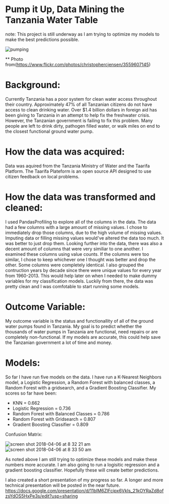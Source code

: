 # Pump it Up, Data Mining the Tanzania Water Table

note: This project is still underway as I am trying to optimize my models to make the best predictions possible. 

![pumping](https://user-images.githubusercontent.com/35437820/38469963-9c9f9da4-3b2a-11e8-8e20-78438207577d.jpg)

** Photo from(https://www.flickr.com/photos/christophercjensen/3559607145)

# Background:

Currently Tanzania has a poor system for clean water access throughout their country. Approximately 47% of all Tanzanian citizens do not have access to clean drinking water. Over $1.4 billion dollars in foreign aid has been giving to Tanzania in an attempt to help fix the freshwater crisis. However, the Tanzanian government is failing to fix this problem. Many people are left to drink dirty, pathogen filled water, or walk miles on end to the closest functional ground water pump. 

# How the data was acquired:

Data was aquired from the Tanzania Ministry of Water and the Taarifa Platform. The Taarifa Plateform is an open source API 
designed to use citizen feedback on local problems. 

# How the data was transformed and cleaned:

I used PandasProfiling to explore all of the columns in the data. The data had a few columns with a large amount of missing 
values. I chose to immediately drop those columns, due to the high volume of missing values. Imputing data or filling 
missing values would've altered the data too much. It was better to just drop them. Looking further into the data, there was 
also a decent amount of columns that were very similiar to one another. I examined these columns using value counts. If the 
columns were too similar, I chose to keep whichever one I thought was better and drop the other. Some columns were completely identical. I also grouped the contruction years by decade since there were unique values for every year from 1960-2013. This would help later on when I needed to make  dummy variables for my classification models. Luckily from there, the data was pretty clean and I was comfotable to start running some models. 

# Outcome Variable:

My outcome variable is the status and functionallity of all of the ground water pumps found in Tanzania. My goal is to predict 
whether the thousands of water pumps in Tanzania are functional, need repairs or are completely non-functional. If my 
models are accurate, this could help save the Tanzanian government a lot of time and money.

# Models:

So far I have run five models on the data. I have run a K-Nearest Neighbors model, a Logistic Regression, a Random Forest with balanced classes, a Random Forest with a gridsearch, and a Gradient Boosting Classifier. My scores so far have been:

- KNN = 0.662
- Logistic Regression = 0.736
- Random Forest with Balanced Classes = 0.786  
- Random Forest with Gridsearch = 0.807  
- Gradient Boosting Classifier = 0.809

Confusion Matrix:

![screen shot 2018-04-06 at 8 32 21 am](https://user-images.githubusercontent.com/35437820/38469726-73328790-3b27-11e8-99a6-bc3344e59a00.png)
![screen shot 2018-04-06 at 8 33 50 am](https://user-images.githubusercontent.com/35437820/38469868-6c016796-3b29-11e8-9c41-3e66851dc129.png)


As noted above I am still trying to optimize these models and make these numbers more accurate. I am also going to run a logisitic regression and a gradient boosting classifier. Hopefully these will create better predictions. 

I also created a short presentation of my progress so far. A longer and more technical presentation will be posted in the near future.  
https://docs.google.com/presentation/d/11blM6ZlFcipx6VkIs_21kOYRaZd8ofzsYdOS5HxPe3s/edit?usp=sharing


